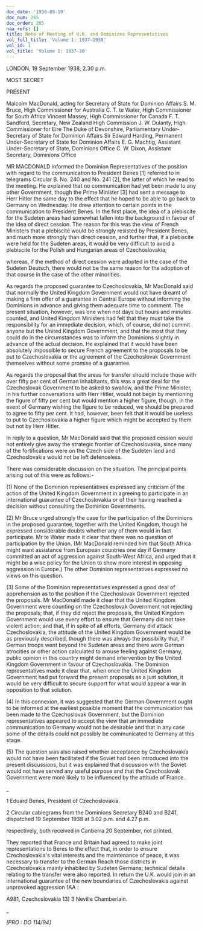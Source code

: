 ```yaml
---
doc_date: '1938-09-19'
doc_num: 265
doc_order: 265
naa_refs: []
title: Note of Meeting of U.K. and Dominions Representatives
vol_full_title: 'Volume 1: 1937–1938'
vol_id: 1
vol_title: 'Volume 1: 1937-38'
---
```


LONDON, 19 September 1938, 2.30 p.m.

MOST SECRET

PRESENT

Malcolm MacDonald, acting for Secretary of State for Dominion Affairs S. M. Bruce, High Commissioner for Australia C. T. te Water, High Commissioner for South Africa Vincent Massey, High Commissioner for Canada F. T. Sandford, Secretary, New Zealand High Commission J. W. Dulanty, High Commissioner for Eire The Duke of Devonshire, Parliamentary Under-Secretary of State for Dominion Affairs Sir Edward Harding, Permanent Under-Secretary of State for Dominion Affairs E. G. Machtig, Assistant Under-Secretary of State, Dominions Office C. W. Dixon, Assistant Secretary, Dominions Office

MR MACDONALD informed the Dominion Representatives of the position with regard to the communication to President Benes [1] referred to in telegrams Circular B. No. 240 and No. 241 [2], the latter of which he read to the meeting. He explained that no communication had yet been made to any other Government, though the Prime Minister [3] had sent a message to Herr Hitler the same day to the effect that he hoped to be able to go back to Germany on Wednesday. He drew attention to certain points in the communication to President Benes. In the first place, the idea of a plebiscite for the Sudeten areas had somewhat fallen into the background in favour of the idea of direct cession. The reason for this was the view of French Ministers that a plebiscite would be strongly resisted by President Benes, and much more strongly than direct cession, and further that, if a plebiscite were held for the Sudeten areas, it would be very difficult to avoid a plebiscite for the Polish and Hungarian areas of Czechoslovakia;

whereas, if the method of direct cession were adopted in the case of the Sudeten Deutsch, there would not be the same reason for the adoption of that course in the case of the other minorities.

As regards the proposed guarantee to Czechoslovakia, Mr MacDonald said that normally the United Kingdom Government would not have dreamt of making a firm offer of a guarantee in Central Europe without informing the Dominions in advance and giving them adequate time to comment. The present situation, however, was one when not days but hours and minutes counted, and United Kingdom Ministers had felt that they must take the responsibility for an immediate decision, which, of course, did not commit anyone but the United Kingdom Government, and that the most that they could do in the circumstances was to inform the Dominions slightly in advance of the actual decision. He explained that it would have been absolutely impossible to secure French agreement to the proposals to be put to Czechoslovakia or the agreement of the Czechoslovak Government themselves without some promise of a guarantee.

As regards the proposal that the areas for transfer should include those with over fifty per cent of German inhabitants, this was a great deal for the Czechoslovak Government to be asked to swallow, and the Prime Minister, in his further conversations with Herr Hitler, would not begin by mentioning the figure of fifty per cent but would mention a higher figure, though, in the event of Germany wishing the figure to be reduced, we should be prepared to agree to fifty per cent. It had, however, been felt that it would be useless to put to Czechoslovakia a higher figure which might be accepted by them but not by Herr Hitler.

In reply to a question, Mr MacDonald said that the proposed cession would not entirely give away the strategic frontier of Czechoslovakia, since many of the fortifications were on the Czech side of the Sudeten land and Czechoslovakia would not be left defenceless.

There was considerable discussion on the situation. The principal points arising out of this were as follows:-

(1) None of the Dominion representatives expressed any criticism of the action of the United Kingdom Government in agreeing to participate in an international guarantee of Czechoslovakia or of their having reached a decision without consulting the Dominion Governments.

(2) Mr Bruce urged strongly the case for the participation of the Dominions in the proposed guarantee, together with the United Kingdom, though he expressed considerable doubts whether any of them would in fact participate. Mr te Water made it clear that there was no question of participation by the Union. (Mr MacDonald reminded him that South Africa might want assistance from European countries one day if Germany committed an act of aggression against South-West Africa, and urged that it might be a wise policy for the Union to show more interest in opposing aggression in Europe.) The other Dominion representatives expressed no views on this question.

(3) Some of the Dominion representatives expressed a good deal of apprehension as to the position if the Czechoslovak Government rejected the proposals. Mr MacDonald made it clear that the United Kingdom Government were counting on the Czechoslovak Government not rejecting the proposals; that, if they did reject the proposals, the United Kingdom Government would use every effort to ensure that Germany did not take violent action; and that, if in spite of all efforts, Germany did attack Czechoslovakia, the attitude of the United Kingdom Government would be as previously described, though there was always the possibility that, if German troops went beyond the Sudeten areas and there were German atrocities or other action calculated to arouse feeling against Germany, public opinion in this country might demand intervention by the United Kingdom Government in favour of Czechoslovakia. The Dominion representatives made it clear that, when once the United Kingdom Government had put forward the present proposals as a just solution, it would be very difficult to secure support for what would appear a war in opposition to that solution.

(4) In this connexion, it was suggested that the German Government ought to be informed at the earliest possible moment that the communication has been made to the Czechoslovak Government, but the Dominion representatives appeared to accept the view that an immediate communication to Germany would not be desirable and that in any case some of the details could not possibly be communicated to Germany at this stage.

(5) The question was also raised whether acceptance by Czechoslovakia would not have been facilitated if the Soviet had been introduced into the present discussions, but it was explained that discussion with the Soviet would not have served any useful purpose and that the Czechoslovak Government were more likely to be influenced by the attitude of France.

 _

1 Eduard Benes, President of Czechoslovakia.

2 Circular cablegrams from the Dominions Secretary B240 and B241, dispatched 19 September 1938 at 3.02 p.m. and 4.27 p.m.

respectively, both received in Canberra 20 September, not printed.

They reported that France and Britain had agreed to make joint representations to Beres to the effect that, in order to ensure Czechoslovakia's vital interests and the maintenance of peace, it was necessary to transfer to the German Reach those districts in Czechoslovakia mainly inhabited by Sudeten Germans; technical details relating to the transfer were also reported. In return the U.K. would join in an international guarantee of the new boundaries of Czechoslovakia against unprovoked aggression (AA :

A981, Czechoslovakia 13) 3 Neville Chamberlain.

_

 _[PRO : DO 114/94]_